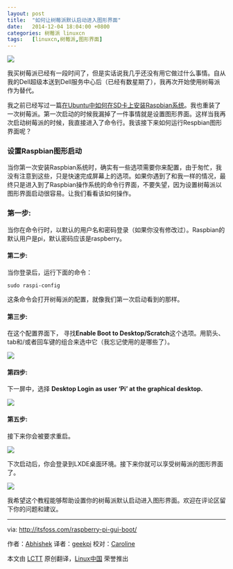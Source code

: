 ```yaml
---
layout: post
title:	"如何让树莓派默认启动进入图形界面"
date:	2014-12-04 18:04:00 +0800 
categories:	树莓派 linuxcn 
tags:	[linuxcn,树莓派,图形界面]
---
```



![](/Asserts/Images//attachment/album/201412/04/180711w33nl98zxhlfb9tt.jpg)


我买树莓派已经有一段时间了，但是实话说我几乎还没有用它做过什么事情。自从我的Dell超级本送到Dell服务中心后（已经有数星期了），我再次开始使用树莓派作为替代。


我之前已经写过一篇[在Ubuntu中如何在SD卡上安装Raspbian系统](http://itsfoss.com/tutorial-how-to-install-raspberry-pi-os-raspbian-wheezy/)。我也重装了一次树莓派。第一次启动的时候我漏掉了一件事情就是设置图形界面。这样当我再次启动树莓派的时候，我直接进入了命令行。我该接下来如何运行Respbian图形界面呢？


### 设置Raspbian图形启动


当你第一次安装Raspbian系统时，确实有一些选项需要你来配置，由于匆忙，我没有注意到这些，只是快速完成屏幕上的选项。如果你遇到了和我一样的情况，最终只是进入到了Raspbian操作系统的命令行界面，不要失望，因为设置树莓派以图形界面启动很容易。让我们看看该如何操作。


### 第一步:


当你在命令行时，以默认的用户名和密码登录（如果你没有修改过）。Raspbian的默认用户是pi，默认密码应该是raspberry。


#### 第二步:


当你登录后，运行下面的命令：



```
sudo raspi-config

```

这条命令会打开树莓派的配置，就像我们第一次启动看到的那样。


#### 第三步:


在这个配置界面下， 寻找**Enable Boot to Desktop/Scratch**这个选项。用箭头、tab和/或者回车键的组合来选中它（我忘记使用的是哪些了）。


[![](https://camo.githubusercontent.com/08feeaed840a5e0a3105aa90ad66c5b22e53fa74/687474703a2f2f697473666f73732e697473666f73732e6e6574646e612d63646e2e636f6d2f77702d636f6e74656e742f75706c6f6164732f323031342f31312f526173706269616e5f4775695f73657475702e6a7067)](https://camo.githubusercontent.com/08feeaed840a5e0a3105aa90ad66c5b22e53fa74/687474703a2f2f697473666f73732e697473666f73732e6e6574646e612d63646e2e636f6d2f77702d636f6e74656e742f75706c6f6164732f323031342f31312f526173706269616e5f4775695f73657475702e6a7067)


#### 第四步:


下一屏中，选择 **Desktop Login as user ‘Pi’ at the graphical desktop.** 


[![](https://camo.githubusercontent.com/693560632b9980e6bb51c8d1d51a46332a6e5c6f/687474703a2f2f697473666f73732e697473666f73732e6e6574646e612d63646e2e636f6d2f77702d636f6e74656e742f75706c6f6164732f323031342f31312f526173706269616e5f4775695f73657475705f312e6a7067)](https://camo.githubusercontent.com/693560632b9980e6bb51c8d1d51a46332a6e5c6f/687474703a2f2f697473666f73732e697473666f73732e6e6574646e612d63646e2e636f6d2f77702d636f6e74656e742f75706c6f6164732f323031342f31312f526173706269616e5f4775695f73657475705f312e6a7067)


#### 第五步:


接下来你会被要求重启。


[![](https://camo.githubusercontent.com/8b06681a02fd1935ecddc009250b536fb172b10d/687474703a2f2f697473666f73732e697473666f73732e6e6574646e612d63646e2e636f6d2f77702d636f6e74656e742f75706c6f6164732f323031342f31312f526173706269616e5f4775695f73657475705f322e6a7067)](https://camo.githubusercontent.com/8b06681a02fd1935ecddc009250b536fb172b10d/687474703a2f2f697473666f73732e697473666f73732e6e6574646e612d63646e2e636f6d2f77702d636f6e74656e742f75706c6f6164732f323031342f31312f526173706269616e5f4775695f73657475705f322e6a7067)


下次启动后，你会登录到LXDE桌面环境。接下来你就可以享受树莓派的图形界面了。


[![](https://camo.githubusercontent.com/75e996d8394b067582d0a8a31c8ea194ffdc8e2f/687474703a2f2f697473666f73732e697473666f73732e6e6574646e612d63646e2e636f6d2f77702d636f6e74656e742f75706c6f6164732f323031342f31312f726173706269616e2d77656c636f6d652d73637265656e2d6775692e6a706567)](https://camo.githubusercontent.com/75e996d8394b067582d0a8a31c8ea194ffdc8e2f/687474703a2f2f697473666f73732e697473666f73732e6e6574646e612d63646e2e636f6d2f77702d636f6e74656e742f75706c6f6164732f323031342f31312f726173706269616e2d77656c636f6d652d73637265656e2d6775692e6a706567)


我希望这个教程能够帮助设置你的树莓派默认启动进入图形界面。欢迎在评论区留下你的问题和建议。




---


via: <http://itsfoss.com/raspberry-pi-gui-boot/>


作者：[Abhishek](http://itsfoss.com/author/Abhishek/) 译者：[geekpi](https://github.com/geekpi) 校对：[Caroline](https://github.com/carolinewuyan)


本文由 [LCTT](https://github.com/LCTT/TranslateProject) 原创翻译，[Linux中国](http://linux.cn/) 荣誉推出
